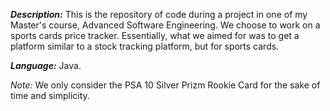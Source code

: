 ***Description:*** This is the repository of code during a project in one of my Master's course, Advanced Software Engineering. We choose to work on a sports cards price tracker. Essentially, what we aimed for was to get a platform similar to a stock tracking platform, but for sports cards. 

***Language:*** Java.

*Note:* We only consider the PSA 10 Silver Prizm Rookie Card for the sake of time and simplicity.
